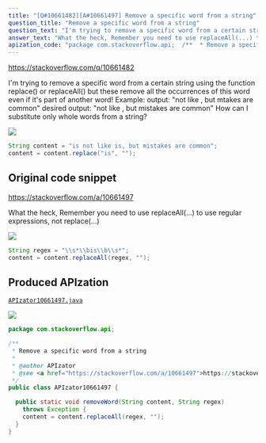 ```yaml
---
title: "[Q#10661482][A#10661497] Remove a specific word from a string"
question_title: "Remove a specific word from a string"
question_text: "I'm trying to remove a specific word from a certain string using the function replace() or replaceAll() but these remove all the occurrences of this word even if it's part of another word! Example: output: \"not like , but mtakes are common\" desired output: \"not like , but mistakes are common\" How can I substitute only whole words from a string?"
answer_text: "What the heck, Remember you need to use replaceAll(...) to use regular expressions, not replace(...)"
apization_code: "package com.stackoverflow.api;  /**  * Remove a specific word from a string  *  * @author APIzator  * @see <a href=\"https://stackoverflow.com/a/10661497\">https://stackoverflow.com/a/10661497</a>  */ public class APIzator10661497 {    public static void removeWord(String content, String regex)     throws Exception {     content = content.replaceAll(regex, \"\");   } }"
---
```


https://stackoverflow.com/q/10661482

I&#x27;m trying to remove a specific word from a certain string using the function replace() or replaceAll() but these remove all the occurrences of this word even if it&#x27;s part of another word!
Example:
output: &quot;not like , but mtakes are common&quot;
desired output: &quot;not like , but mistakes are common&quot;
How can I substitute only whole words from a string?


<div class="code-logo"><img src="/stackoverflow.png" /></div>

```java
String content = "is not like is, but mistakes are common";
content = content.replace("is", "");
```


## Original code snippet

https://stackoverflow.com/a/10661497

What the heck,
Remember you need to use replaceAll(...) to use regular expressions, not replace(...)

<div class="code-logo"><img src="/stackoverflow.png" /></div>

```java
String regex = "\\s*\\bis\\b\\s*";
content = content.replaceAll(regex, "");
```

## Produced APIzation

[`APIzator10661497.java`](https://github.com/pasqualesalza/apization-temp/raw/main/data/search/APIzator10661497.java)

<div class="code-logo"><img src="/apizator.png" /></div>

```java
package com.stackoverflow.api;

/**
 * Remove a specific word from a string
 *
 * @author APIzator
 * @see <a href="https://stackoverflow.com/a/10661497">https://stackoverflow.com/a/10661497</a>
 */
public class APIzator10661497 {

  public static void removeWord(String content, String regex)
    throws Exception {
    content = content.replaceAll(regex, "");
  }
}

```